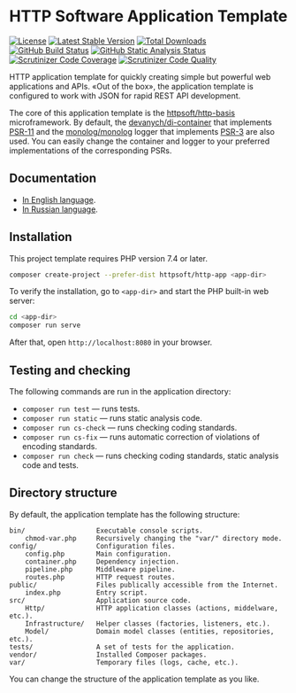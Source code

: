 # HTTP Software Application Template

[![License](https://poser.pugx.org/httpsoft/http-app/license)](https://packagist.org/packages/httpsoft/http-app)
[![Latest Stable Version](https://poser.pugx.org/httpsoft/http-app/v)](https://packagist.org/packages/httpsoft/http-app)
[![Total Downloads](https://poser.pugx.org/httpsoft/http-app/downloads)](https://packagist.org/packages/httpsoft/http-app)
[![GitHub Build Status](https://github.com/httpsoft/http-app/workflows/build/badge.svg)](https://github.com/httpsoft/http-app/actions)
[![GitHub Static Analysis Status](https://github.com/httpsoft/http-app/workflows/static/badge.svg)](https://github.com/httpsoft/http-app/actions)
[![Scrutinizer Code Coverage](https://scrutinizer-ci.com/g/httpsoft/http-app/badges/coverage.png?b=master)](https://scrutinizer-ci.com/g/httpsoft/http-app/?branch=master)
[![Scrutinizer Code Quality](https://scrutinizer-ci.com/g/httpsoft/http-app/badges/quality-score.png?b=master)](https://scrutinizer-ci.com/g/httpsoft/http-app/?branch=master)

HTTP application template for quickly creating simple but powerful web applications and APIs. «Out of the box», the application template is configured to work with JSON for rapid REST API development.

The core of this application template is the [httpsoft/http-basis](https://github.com/httpsoft/http-basis) microframework. By default, the [devanych/di-container](https://github.com/devanych/di-container) that implements [PSR-11](https://github.com/php-fig/container) and the [monolog/monolog](https://github.com/Seldaek/monolog) logger that implements [PSR-3](https://github.com/php-fig/log) are also used. You can easily change the container and logger to your preferred implementations of the corresponding PSRs.

## Documentation

* [In English language](https://httpsoft.org/docs/app).
* [In Russian language](https://httpsoft.org/ru/docs/app).

## Installation

This project template requires PHP version 7.4 or later.

```bash
composer create-project --prefer-dist httpsoft/http-app <app-dir>
```

To verify the installation, go to `<app-dir>` and start the PHP built-in web server:

```bash
cd <app-dir>
composer run serve
```

After that, open `http://localhost:8080` in your browser.

## Testing and checking

The following commands are run in the application directory:

* `composer run test` — runs tests.
* `composer run static` — runs static analysis code.
* `composer run cs-check` — runs checking coding standards.
* `composer run cs-fix` — runs automatic correction of violations of encoding standards.
* `composer run check` — runs checking coding standards, static analysis code and tests.

## Directory structure

By default, the application template has the following structure:

```
bin/                  Executable console scripts.
    chmod-var.php     Recursively changing the "var/" directory mode.
config/               Configuration files.
    config.php        Main configuration.
    container.php     Dependency injection.
    pipeline.php      Middleware pipeline.
    routes.php        HTTP request routes.
public/               Files publically accessible from the Internet.
    index.php         Entry script.
src/                  Application source code.
    Http/             HTTP application classes (actions, middelware, etc.).
    Infrastructure/   Helper classes (factories, listeners, etc.).
    Model/            Domain model classes (entities, repositories, etc.).
tests/                A set of tests for the application.
vendor/               Installed Composer packages.
var/                  Temporary files (logs, cache, etc.).
```

You can change the structure of the application template as you like.
